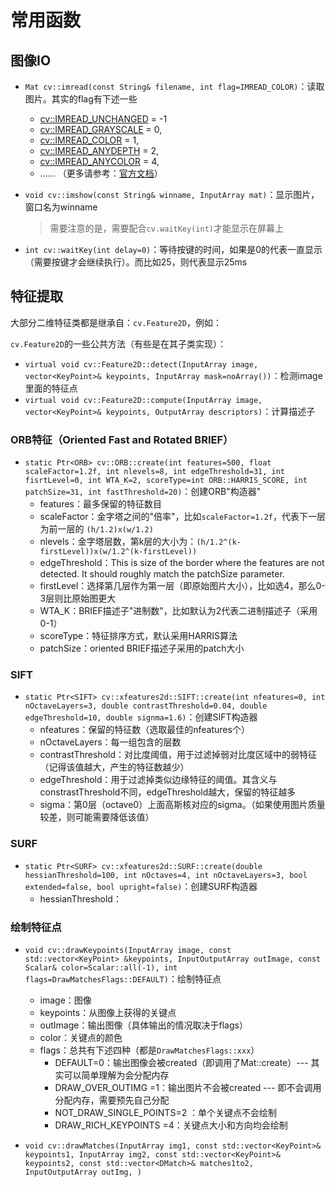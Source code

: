 # 常用函数

## 图像IO

- `Mat cv::imread(const String& filename, int flag=IMREAD_COLOR)`：读取图片。其实的flag有下述一些

  - [cv::IMREAD_UNCHANGED](https://docs.opencv.org/3.4.5/d4/da8/group__imgcodecs.html#gga61d9b0126a3e57d9277ac48327799c80aeddd67043ed0df14f9d9a4e66d2b0708) = -1
  - [cv::IMREAD_GRAYSCALE](https://docs.opencv.org/3.4.5/d4/da8/group__imgcodecs.html#gga61d9b0126a3e57d9277ac48327799c80ae29981cfc153d3b0cef5c0daeedd2125) = 0, 
  - [cv::IMREAD_COLOR](https://docs.opencv.org/3.4.5/d4/da8/group__imgcodecs.html#gga61d9b0126a3e57d9277ac48327799c80af660544735200cbe942eea09232eb822) = 1, 
  - [cv::IMREAD_ANYDEPTH](https://docs.opencv.org/3.4.5/d4/da8/group__imgcodecs.html#gga61d9b0126a3e57d9277ac48327799c80a0b486c93c25e8a0b0712681bb7254c18) = 2, 
  - [cv::IMREAD_ANYCOLOR](https://docs.opencv.org/3.4.5/d4/da8/group__imgcodecs.html#gga61d9b0126a3e57d9277ac48327799c80ab6573b69300c092b61800222fe555953) = 4, 
  - ...... （更多请参考：[官方文档](https://docs.opencv.org/3.4.5/d4/da8/group__imgcodecs.html)）

- `void cv::imshow(const String& winname, InputArray mat)`：显示图片，窗口名为winname

  > 需要注意的是，需要配合`cv.waitKey(int)`才能显示在屏幕上

- `int cv::waitKey(int delay=0)`：等待按键的时间，如果是0的代表一直显示（需要按键才会继续执行）。而比如25，则代表显示25ms



## 特征提取

大部分二维特征类都是继承自：`cv.Feature2D`，例如：



`cv.Feature2D`的一些公共方法（有些是在其子类实现）：

- `virtual void cv::Feature2D::detect(InputArray image, vector<KeyPoint>& keypoints, InputArray mask=noArray())`：检测image里面的特征点
- `virtual void cv::Feature2D::compute(InputArray image, vector<KeyPoint>& keypoints, OutputArray descriptors)`：计算描述子

### ORB特征（Oriented Fast and Rotated BRIEF）

- `static Ptr<ORB> cv::ORB::create(int features=500, float scaleFactor=1.2f, int nlevels=8, int edgeThreshold=31, int fisrtLevel=0, int WTA_K=2, scoreType=int ORB::HARRIS_SCORE, int patchSize=31, int fastThreshold=20)`：创建ORB"构造器"
  - features：最多保留的特征数目
  - scaleFactor：金字塔之间的"倍率"，比如`scaleFactor=1.2f`，代表下一层为前一层的 `(h/1.2)x(w/1.2)`
  - nlevels：金字塔层数，第k层的大小为：`(h/1.2^(k-firstLevel))x(w/1.2^(k-firstLevel))`
  - edgeThreshold：This is size of the border where the features are not detected. It should roughly match the patchSize parameter.
  - firstLevel：选择第几层作为第一层（即原始图片大小），比如选4，那么0-3层则比原始图更大
  - WTA_K：BRIEF描述子"进制数"，比如默认为2代表二进制描述子（采用0-1）
  - scoreType：特征排序方式，默认采用HARRIS算法
  - patchSize：oriented BRIEF描述子采用的patch大小

### SIFT

- `static Ptr<SIFT> cv::xfeatures2d::SIFT::create(int nfeatures=0, int nOctaveLayers=3, double contrastThreshold=0.04, double edgeThreshold=10, double signma=1.6)`：创建SIFT构造器
  - nfeatures：保留的特征数（选取最佳的nfeatures个）
  - nOctaveLayers：每一组包含的层数
  - contrastThreshold：对比度阈值，用于过滤掉弱对比度区域中的弱特征（记得该值越大，产生的特征数越少）
  - edgeThreshold：用于过滤掉类似边缘特征的阈值。其含义与constrastThreshold不同，edgeThreshold越大，保留的特征越多
  - sigma：第0层（octave0）上面高斯核对应的sigma。（如果使用图片质量较差，则可能需要降低该值）

### SURF

- `static Ptr<SURF> cv::xfeatures2d::SURF::create(double hessianThreshold=100, int nOctaves=4, int nOctaveLayers=3, bool extended=false, bool upright=false)`：创建SURF构造器
  - hessianThreshold：

### 绘制特征点

- `void cv::drawKeypoints(InputArray image, const std::vector<KeyPoint> &keypoints, InputOutputArray outImage, const Scalar& color=Scalar::all(-1), int flags=DrawMatchesFlags::DEFAULT)`：绘制特征点
  - image：图像
  - keypoints：从图像上获得的关键点
  - outImage：输出图像（具体输出的情况取决于flags）
  - color：关键点的颜色
  - flags：总共有下述四种（都是`DrawMatchesFlags::xxx`）
    - DEFAULT=0：输出图像会被created（即调用了Mat::create）--- 其实可以简单理解为会分配内存
    - DRAW_OVER_OUTIMG =1：输出图片不会被created --- 即不会调用分配内存，需要预先自己分配
    - NOT_DRAW_SINGLE_POINTS=2 ：单个关键点不会绘制
    - DRAW_RICH_KEYPOINTS =4：关键点大小和方向均会绘制

- `void cv::drawMatches(InputArray img1, const std::vector<KeyPoint>& keypoints1, InputArray img2, const std::vector<KeyPoint>& keypoints2, const std::vector<DMatch>& matches1to2, InputOutputArray outImg, )`